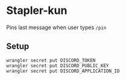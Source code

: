 # Stapler-kun

Pins last message when user types `/pin`

## Setup

```
wrangler secret put DISCORD_TOKEN
wrangler secret put DISCORD_PUBLIC_KEY
wrangler secret put DISCORD_APPLICATION_ID
```